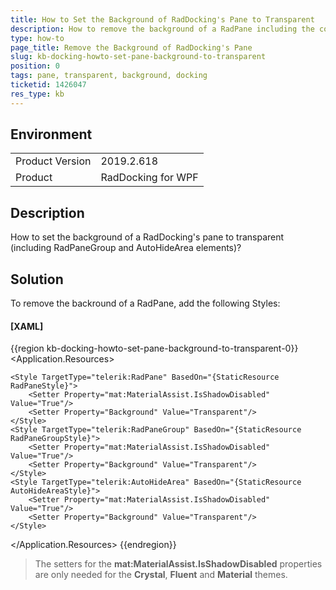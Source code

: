 ```yaml
---
title: How to Set the Background of RadDocking's Pane to Transparent
description: How to remove the background of a RadPane including the corresponding RadPaneGroup and AutoHideArea
type: how-to
page_title: Remove the Background of RadDocking's Pane
slug: kb-docking-howto-set-pane-background-to-transparent
position: 0
tags: pane, transparent, background, docking
ticketid: 1426047
res_type: kb
---
```


## Environment
<table>
	<tbody>
		<tr>
			<td>Product Version</td>
			<td>2019.2.618</td>
		</tr>
		<tr>
			<td>Product</td>
			<td>RadDocking for WPF</td>
		</tr>
	</tbody>
</table>

## Description

How to set the background of a RadDocking's pane to transparent (including RadPaneGroup and AutoHideArea elements)?

## Solution

To remove the backround of a RadPane, add the following Styles:

#### __[XAML]__
{{region kb-docking-howto-set-pane-background-to-transparent-0}}
<Application.Resources>
  <!-- If you are using the StyleManager theming mechanism, remove the BasedOn attributes -->
	<Style TargetType="telerik:RadPane" BasedOn="{StaticResource RadPaneStyle}">
		<Setter Property="mat:MaterialAssist.IsShadowDisabled" Value="True"/>
		<Setter Property="Background" Value="Transparent"/>
	</Style>
	<Style TargetType="telerik:RadPaneGroup" BasedOn="{StaticResource RadPaneGroupStyle}">
		<Setter Property="mat:MaterialAssist.IsShadowDisabled" Value="True"/>
		<Setter Property="Background" Value="Transparent"/>
	</Style>
	<Style TargetType="telerik:AutoHideArea" BasedOn="{StaticResource AutoHideAreaStyle}">
		<Setter Property="mat:MaterialAssist.IsShadowDisabled" Value="True"/>
		<Setter Property="Background" Value="Transparent"/>
	</Style>
</Application.Resources>
{{endregion}}

> The setters for the **mat:MaterialAssist.IsShadowDisabled** properties are only needed for the **Crystal**, **Fluent** and **Material** themes.
